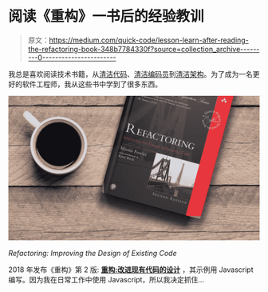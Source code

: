 # 阅读《重构》一书后的经验教训

> 原文：<https://medium.com/quick-code/lesson-learn-after-reading-the-refactoring-book-348b7784330f?source=collection_archive---------0----------------------->

我总是喜欢阅读技术书籍，从[清洁代码](https://www.goodreads.com/book/show/3735293-clean-code)、[清洁编码员](https://www.goodreads.com/book/show/10284614-the-clean-coder)到[清洁架构](https://www.goodreads.com/book/show/18043011-clean-architecture)。为了成为一名更好的软件工程师，我从这些书中学到了很多东西。

![](img/4dc856388c4695aeef7a63f587567434.png)

*Refactoring: Improving the Design of Existing Code*

2018 年发布《重构》第 2 版: [**重构:改进现有代码的设计**](https://www.goodreads.com/book/show/35135772-refactoring) ，其示例用 Javascript 编写。因为我在日常工作中使用 Javascript，所以我决定抓住…